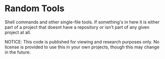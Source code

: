 # Random Tools

Shell commands and other single-file tools. If something's in here it is either part of
a project that doesnt have a repository or isn't part of any given project at all.

NOTICE: This code is published for viewing and research purposes only. No license is provided to use this in your own projects, though this may change in the future.